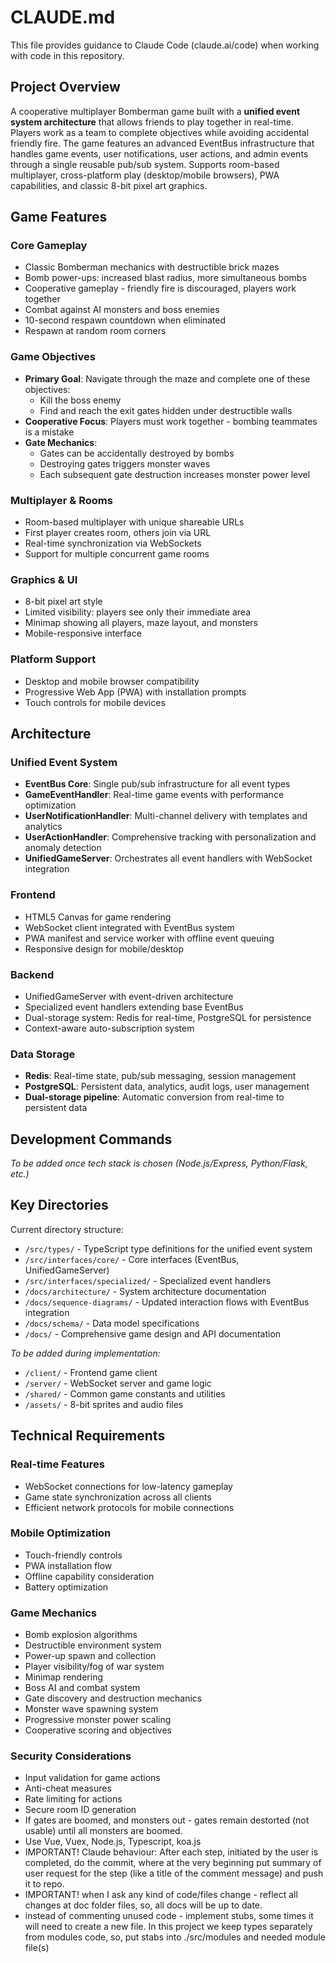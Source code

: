 # CLAUDE.md

This file provides guidance to Claude Code (claude.ai/code) when working with code in this repository.

## Project Overview

A cooperative multiplayer Bomberman game built with a **unified event system architecture** that allows friends to play together in real-time. Players work as a team to complete objectives while avoiding accidental friendly fire. The game features an advanced EventBus infrastructure that handles game events, user notifications, user actions, and admin events through a single reusable pub/sub system. Supports room-based multiplayer, cross-platform play (desktop/mobile browsers), PWA capabilities, and classic 8-bit pixel art graphics.

## Game Features

### Core Gameplay
- Classic Bomberman mechanics with destructible brick mazes
- Bomb power-ups: increased blast radius, more simultaneous bombs
- Cooperative gameplay - friendly fire is discouraged, players work together
- Combat against AI monsters and boss enemies
- 10-second respawn countdown when eliminated
- Respawn at random room corners

### Game Objectives
- **Primary Goal**: Navigate through the maze and complete one of these objectives:
  - Kill the boss enemy
  - Find and reach the exit gates hidden under destructible walls
- **Cooperative Focus**: Players must work together - bombing teammates is a mistake
- **Gate Mechanics**: 
  - Gates can be accidentally destroyed by bombs
  - Destroying gates triggers monster waves
  - Each subsequent gate destruction increases monster power level

### Multiplayer & Rooms
- Room-based multiplayer with unique shareable URLs
- First player creates room, others join via URL
- Real-time synchronization via WebSockets
- Support for multiple concurrent game rooms

### Graphics & UI
- 8-bit pixel art style
- Limited visibility: players see only their immediate area
- Minimap showing all players, maze layout, and monsters
- Mobile-responsive interface

### Platform Support
- Desktop and mobile browser compatibility
- Progressive Web App (PWA) with installation prompts
- Touch controls for mobile devices

## Architecture

### Unified Event System
- **EventBus Core**: Single pub/sub infrastructure for all event types
- **GameEventHandler**: Real-time game events with performance optimization
- **UserNotificationHandler**: Multi-channel delivery with templates and analytics
- **UserActionHandler**: Comprehensive tracking with personalization and anomaly detection
- **UnifiedGameServer**: Orchestrates all event handlers with WebSocket integration

### Frontend
- HTML5 Canvas for game rendering
- WebSocket client integrated with EventBus system
- PWA manifest and service worker with offline event queuing
- Responsive design for mobile/desktop

### Backend
- UnifiedGameServer with event-driven architecture
- Specialized event handlers extending base EventBus
- Dual-storage system: Redis for real-time, PostgreSQL for persistence
- Context-aware auto-subscription system

### Data Storage
- **Redis**: Real-time state, pub/sub messaging, session management
- **PostgreSQL**: Persistent data, analytics, audit logs, user management
- **Dual-storage pipeline**: Automatic conversion from real-time to persistent data

## Development Commands

*To be added once tech stack is chosen (Node.js/Express, Python/Flask, etc.)*

## Key Directories

Current directory structure:
- `/src/types/` - TypeScript type definitions for the unified event system
- `/src/interfaces/core/` - Core interfaces (EventBus, UnifiedGameServer)
- `/src/interfaces/specialized/` - Specialized event handlers
- `/docs/architecture/` - System architecture documentation
- `/docs/sequence-diagrams/` - Updated interaction flows with EventBus integration
- `/docs/schema/` - Data model specifications
- `/docs/` - Comprehensive game design and API documentation

*To be added during implementation:*
- `/client/` - Frontend game client
- `/server/` - WebSocket server and game logic
- `/shared/` - Common game constants and utilities
- `/assets/` - 8-bit sprites and audio files

## Technical Requirements

### Real-time Features
- WebSocket connections for low-latency gameplay
- Game state synchronization across all clients
- Efficient network protocols for mobile connections

### Mobile Optimization
- Touch-friendly controls
- PWA installation flow
- Offline capability consideration
- Battery optimization

### Game Mechanics
- Bomb explosion algorithms
- Destructible environment system
- Power-up spawn and collection
- Player visibility/fog of war system
- Minimap rendering
- Boss AI and combat system
- Gate discovery and destruction mechanics
- Monster wave spawning system
- Progressive monster power scaling
- Cooperative scoring and objectives

### Security Considerations
- Input validation for game actions
- Anti-cheat measures
- Rate limiting for actions
- Secure room ID generation
- If gates are boomed, and monsters out - gates remain destorted (not usable) until all monsters are boomed.
- Use Vue, Vuex, Node.js, Typescript, koa.js
- IMPORTANT! Claude behaviour: After each step, initiated by the user is completed, do the commit, where at the very beginning put summary of user request for the step (like a title of the comment message) and push it to repo.
- IMPORTANT! when I ask any kind of code/files change - reflect all changes at doc folder files, so, all docs will be up to date.
- instead of commenting unused code - implement stubs, some times it will need to create a new file. In this project we keep types separately from modules code, so, put stabs into ./src/modules and needed module file(s)